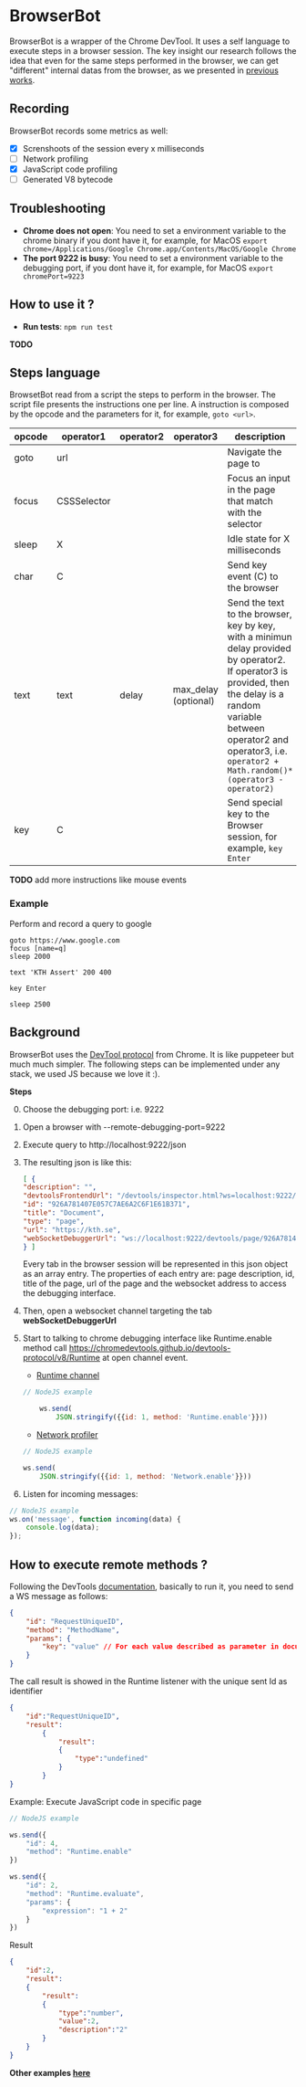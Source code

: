 # BrowserBot

BrowserBot is a wrapper of the Chrome DevTool. It uses a self language to execute steps in a browser session. The key insight our research follows the idea that even for the same steps performed in the browser, we can get "different" internal datas from the browser, as we presented in [previous works](https://www.researchgate.net/publication/336361099_Scalable_Comparison_of_JavaScript_V8_Bytecode_Traces/stats).


## Recording

BrowserBot records some metrics as well:
 - [x] Screnshoots of the session every x milliseconds
 - [ ] Network profiling
 - [x] JavaScript code profiling
 - [ ] Generated V8 bytecode

## Troubleshooting

- **Chrome does not open**: You need to set a environment variable to the chrome binary if you dont have it, for example, for MacOS ```export chrome=/Applications/Google Chrome.app/Contents/MacOS/Google Chrome```
- **The port 9222 is busy**: You need to set a environment variable to the debugging port, if you dont have it, for example, for MacOS ```export chromePort=9223```

## How to use it ?


- **Run tests**: ```npm run test```


**TODO**

## Steps language

BrowsetBot read from a script the steps to perform in the browser. The script file presents the instructions one per line. A instruction is composed by the opcode and the parameters for it, for example, ```goto <url>```.

|  opcode | operator1  | operator2  | operator3  | description  |
|---|-----|---|---|---|
| goto | url |   |   |  Navigate the page to <url> |
| focus | CSSSelector |   |   | Focus an input in the page that match with the selector |
| sleep  |  X   |   |   |  Idle state for X milliseconds |
| char  |  C   |   |   |  Send key event (C) to the browser |
| text  |  text   | delay  | max_delay (optional)  |  Send the text to the browser, key by key, with a minimun delay provided by operator2. If operator3 is provided, then the delay is a random variable between operator2 and operator3, i.e. ```operator2 + Math.random()*(operator3 - operator2)``` |
| key  |  C   |   |   |  Send special key to the Browser session, for example, ```key Enter``` |

**TODO** add more instructions like mouse events

### Example

Perform and record a query to google

```
goto https://www.google.com
focus [name=q]
sleep 2000

text 'KTH Assert' 200 400

key Enter

sleep 2500

```


## Background

BrowserBot uses the [DevTool protocol](https://chromedevtools.github.io/devtools-protocol/v8/Runtime ) from Chrome. It is like puppeteer but much much simpler. The following steps can be implemented under any stack, we used JS because we love it :).

**Steps**

0. Choose the debugging port: i.e. 9222
1. Open a browser with --remote-debugging-port=9222
3. Execute query to http://localhost:9222/json
4. The resulting json is like this:
    ```json
    [ {
    "description": "",
    "devtoolsFrontendUrl": "/devtools/inspector.html?ws=localhost:9222/devtools/page/926A781407E057C7AE6A2C6F1E61B371",
    "id": "926A781407E057C7AE6A2C6F1E61B371",
    "title": "Document",
    "type": "page",
    "url": "https://kth.se",
    "webSocketDebuggerUrl": "ws://localhost:9222/devtools/page/926A781407E057C7AE6A2C6F1E61B371"
    } ]
    ```
    Every tab in the browser session will be represented in this json object as an array entry. The properties of each entry are: page description, id, title of the page, url of the page and the websocket address to access the debugging interface.
5. Then, open a websocket channel targeting the tab **webSocketDebuggerUrl**
6. Start to talking to chrome debugging interface like Runtime.enable method call <https://chromedevtools.github.io/devtools-protocol/v8/Runtime> at open channel event.
    - [Runtime channel](https://chromedevtools.github.io/devtools-protocol/tot/Runtime) 
    ```js
    // NodeJS example

        ws.send(
            JSON.stringify({{id: 1, method: 'Runtime.enable'}}))
    ```

    - [Network profiler](https://chromedevtools.github.io/devtools-protocol/tot/Network) 
    ```js
    // NodeJS example

    ws.send(
        JSON.stringify({{id: 1, method: 'Network.enable'}}))
    ```


7. Listen for incoming messages:
```js
// NodeJS example
ws.on('message', function incoming(data) {
    console.log(data);
});
```

## How to execute remote methods ?

Following the DevTools [documentation](https://chromedevtools.github.io/devtools-protocol/v8/Profiler), basically to run it, you need to send a WS message as follows:

```json
{
    "id": "RequestUniqueID",
    "method": "MethodName",
    "params": {
        "key": "value" // For each value described as parameter in documentation
    }
}
```


The call result is showed in the Runtime listener with the unique sent Id as identifier

```json
{
    "id":"RequestUniqueID",
    "result":
        {
            "result":
            {
                "type":"undefined"
            }
        }
}
```

Example: Execute JavaScript code in specific page

```js
// NodeJS example

ws.send({
    "id": 4,
    "method": "Runtime.enable"
})

ws.send({
    "id": 2,
    "method": "Runtime.evaluate",
    "params": {
        "expression": "1 + 2"
    }
})

```
Result 

```json
{
    "id":2,
    "result":
    {
        "result":
        {
            "type":"number",
            "value":2,
            "description":"2"
        }
    }
}
```

**Other examples [here](https://github.com/Jacarte/ws_chrome_debugging_example)**